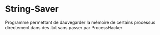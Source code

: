 # String-Saver
Programme permettant de dauvegarder la mémoire de certains processus directement dans des .txt sans passer par ProcessHacker
